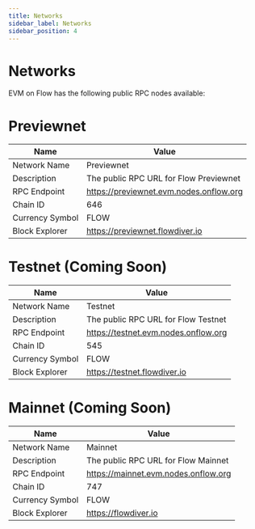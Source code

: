 ```yaml
---
title: Networks
sidebar_label: Networks
sidebar_position: 4
---
```


# Networks

EVM on Flow has the following public RPC nodes available:

# Previewnet

| Name            | Value                                   |
|-----------------|-----------------------------------------|
| Network Name    | Previewnet                              |
| Description     | The public RPC URL for Flow Previewnet  |
| RPC Endpoint    | https://previewnet.evm.nodes.onflow.org |
| Chain ID        | 646                                     |
| Currency Symbol | FLOW                                    |
| Block Explorer  | https://previewnet.flowdiver.io         |

# Testnet (Coming Soon)

| Name            | Value                                  |
|-----------------|----------------------------------------|
| Network Name    | Testnet                                |
| Description     | The public RPC URL for Flow Testnet         |
| RPC Endpoint    | https://testnet.evm.nodes.onflow.org   |
| Chain ID        | 545                                    |
| Currency Symbol | FLOW                                   |
| Block Explorer  | https://testnet.flowdiver.io           |

# Mainnet (Coming Soon)

| Name            | Value                                  |
|-----------------|----------------------------------------|
| Network Name    | Mainnet                                |
| Description     | The public RPC URL for Flow Mainnet    |
| RPC Endpoint    | https://mainnet.evm.nodes.onflow.org   |
| Chain ID        | 747                                    |
| Currency Symbol | FLOW                                   |
| Block Explorer  | https://flowdiver.io                   |